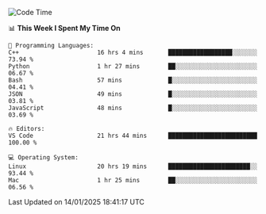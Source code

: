 
<!--START_SECTION:waka-->
![Code Time](http://img.shields.io/badge/Code%20Time-3%2C009%20hrs%2059%20mins-blue)

📊 **This Week I Spent My Time On** 

```text
💬 Programming Languages: 
C++                      16 hrs 4 mins       ██████████████████░░░░░░░   73.94 % 
Python                   1 hr 27 mins        ██░░░░░░░░░░░░░░░░░░░░░░░   06.67 % 
Bash                     57 mins             █░░░░░░░░░░░░░░░░░░░░░░░░   04.41 % 
JSON                     49 mins             █░░░░░░░░░░░░░░░░░░░░░░░░   03.81 % 
JavaScript               48 mins             █░░░░░░░░░░░░░░░░░░░░░░░░   03.69 % 

🔥 Editors: 
VS Code                  21 hrs 44 mins      █████████████████████████   100.00 % 

💻 Operating System: 
Linux                    20 hrs 19 mins      ███████████████████████░░   93.44 % 
Mac                      1 hr 25 mins        ██░░░░░░░░░░░░░░░░░░░░░░░   06.56 % 
```


 Last Updated on 14/01/2025 18:41:17 UTC
<!--END_SECTION:waka-->

